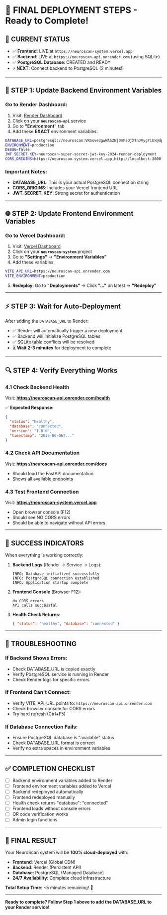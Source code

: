 # 🚀 FINAL DEPLOYMENT STEPS - Ready to Complete!

## 🎯 **CURRENT STATUS**
- ✅ **Frontend**: LIVE at `https://neuroscan-system.vercel.app`
- ✅ **Backend**: LIVE at `https://neuroscan-api.onrender.com` (using SQLite)
- ✅ **PostgreSQL Database**: CREATED and READY
- ⚡ **NEXT**: Connect backend to PostgreSQL (2 minutes!)

---

## 🔧 **STEP 1: Update Backend Environment Variables**

### Go to Render Dashboard:
1. Visit: [Render Dashboard](https://dashboard.render.com/)
2. Click on your **`neuroscan-api`** service
3. Go to **"Environment"** tab
4. Add these **EXACT** environment variables:

```bash
DATABASE_URL=postgresql://neuroscan:VRSsve3gwWASZNj0mPsOjXTnJVygYiUk@dpg-d11h3lodl3ps73cpllag-a/neuroscan
ENVIRONMENT=production
DEBUG=false
JWT_SECRET_KEY=neuroscan-super-secret-jwt-key-2024-render-deployment
CORS_ORIGINS=https://neuroscan-system.vercel.app,http://localhost:3000
```

### Important Notes:
- **DATABASE_URL**: This is your actual PostgreSQL connection string
- **CORS_ORIGINS**: Includes your Vercel frontend URL
- **JWT_SECRET_KEY**: Strong secret for authentication

---

## 🌐 **STEP 2: Update Frontend Environment Variables**

### Go to Vercel Dashboard:
1. Visit: [Vercel Dashboard](https://vercel.com/dashboard)
2. Click on your **`neuroscan-system`** project
3. Go to **"Settings"** → **"Environment Variables"**
4. Add these variables:

```bash
VITE_API_URL=https://neuroscan-api.onrender.com
VITE_ENVIRONMENT=production
```

5. **Redeploy**: Go to **"Deployments"** → Click **"..."** on latest → **"Redeploy"**

---

## ⚡ **STEP 3: Wait for Auto-Deployment**

After adding the `DATABASE_URL` to Render:
- ✅ Render will automatically trigger a new deployment
- ✅ Backend will initialize PostgreSQL tables
- ✅ SQLite table conflicts will be resolved
- ⏳ **Wait 2-3 minutes** for deployment to complete

---

## 🔍 **STEP 4: Verify Everything Works**

### 4.1 Check Backend Health
Visit: **https://neuroscan-api.onrender.com/health**

✅ **Expected Response:**
```json
{
  "status": "healthy",
  "database": "connected",
  "version": "1.0.0",
  "timestamp": "2025-06-06T..."
}
```

### 4.2 Check API Documentation
Visit: **https://neuroscan-api.onrender.com/docs**
- Should load the FastAPI documentation
- Shows all available endpoints

### 4.3 Test Frontend Connection
Visit: **https://neuroscan-system.vercel.app**
- Open browser console (F12)
- Should see NO CORS errors
- Should be able to navigate without API errors

---

## 🎉 **SUCCESS INDICATORS**

When everything is working correctly:

1. **Backend Logs** (Render → Service → Logs):
   ```
   INFO: Database initialized successfully
   INFO: PostgreSQL connection established
   INFO: Application startup complete
   ```

2. **Frontend Console** (Browser F12):
   ```
   No CORS errors
   API calls successful
   ```

3. **Health Check Returns**:
   ```json
   { "status": "healthy", "database": "connected" }
   ```

---

## 🚨 **TROUBLESHOOTING**

### If Backend Shows Errors:
- Check DATABASE_URL is copied exactly
- Verify PostgreSQL service is running in Render
- Check Render logs for specific errors

### If Frontend Can't Connect:
- Verify VITE_API_URL points to: `https://neuroscan-api.onrender.com`
- Check browser console for CORS errors
- Try hard refresh (Ctrl+F5)

### If Database Connection Fails:
- Ensure PostgreSQL database is "available" status
- Check DATABASE_URL format is correct
- Verify no extra spaces in environment variables

---

## ✅ **COMPLETION CHECKLIST**

- [ ] Backend environment variables added to Render
- [ ] Frontend environment variables added to Vercel
- [ ] Backend redeployed automatically
- [ ] Frontend redeployed manually
- [ ] Health check returns "database": "connected"
- [ ] Frontend loads without console errors
- [ ] QR code verification works
- [ ] Admin login functions

---

## 🎯 **FINAL RESULT**

Your NeuroScan system will be **100% cloud-deployed** with:
- **Frontend**: Vercel (Global CDN)
- **Backend**: Render (Persistent API)
- **Database**: PostgreSQL (Managed Database)
- **24/7 Availability**: Complete cloud infrastructure

**Total Setup Time**: ~5 minutes remaining! 🚀

---

**Ready to complete? Follow Step 1 above to add the DATABASE_URL to your Render service!**
